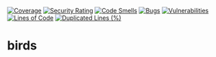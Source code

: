 [![Coverage](https://sonarcloud.io/api/project_badges/measure?project=adrianrnieto_birds&metric=coverage)](https://sonarcloud.io/summary/new_code?id=adrianrnieto_birds)
[![Security Rating](https://sonarcloud.io/api/project_badges/measure?project=adrianrnieto_birds&metric=security_rating)](https://sonarcloud.io/summary/new_code?id=adrianrnieto_birds)
[![Code Smells](https://sonarcloud.io/api/project_badges/measure?project=adrianrnieto_birds&metric=code_smells)](https://sonarcloud.io/summary/new_code?id=adrianrnieto_birds)
[![Bugs](https://sonarcloud.io/api/project_badges/measure?project=adrianrnieto_birds&metric=bugs)](https://sonarcloud.io/summary/new_code?id=adrianrnieto_birds)
[![Vulnerabilities](https://sonarcloud.io/api/project_badges/measure?project=adrianrnieto_birds&metric=vulnerabilities)](https://sonarcloud.io/summary/new_code?id=adrianrnieto_birds)
[![Lines of Code](https://sonarcloud.io/api/project_badges/measure?project=adrianrnieto_birds&metric=ncloc)](https://sonarcloud.io/summary/new_code?id=adrianrnieto_birds)
[![Duplicated Lines (%)](https://sonarcloud.io/api/project_badges/measure?project=adrianrnieto_birds&metric=duplicated_lines_density)](https://sonarcloud.io/summary/new_code?id=adrianrnieto_birds)

# birds